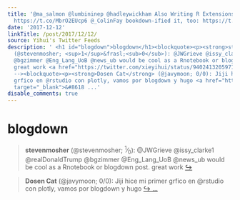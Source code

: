 ```yaml
---
title: '@ma_salmon @lumbininep @hadleywickham Also Writing R Extensions from CRAN:
  https://t.co/MbrO2EUcp6 @_ColinFay bookdown-ified it, too: https://t.co/UxtCDhVAm2'
date: '2017-12-12'
linkTitle: /post/2017/12/12/
source: Yihui's Twitter Feeds
description: ' <h1 id="blogdown">blogdown</h1><blockquote><p><strong>stevenmosher</strong>
  (@stevenmosher; <sup>1</sup>&frasl;<sub>0</sub>): @JWGrieve @issy_clarke1 @realDonaldTrump
  @bgzimmer @Eng_Lang_UoB @news_ub would be cool as a Rnotebook or blogdown post.
  great work <a href="https://twitter.com/xieyihui/status/940241320597184512" target="_blank">&#8618;</a></p></blockquote><!--
  --><blockquote><p><strong>Dosen Cat</strong> (@javymoon; 0/0): Jiji hice mi primer
  grfico en @rstudio con plotly, vamos por blogdown y hugo <a href="https://twitter.com/xieyihui/status/940316896485953536"
  target="_blank">&#8618 ...'
disable_comments: true
---
```

 <h1 id="blogdown">blogdown</h1><blockquote><p><strong>stevenmosher</strong> (@stevenmosher; <sup>1</sup>&frasl;<sub>0</sub>): @JWGrieve @issy_clarke1 @realDonaldTrump @bgzimmer @Eng_Lang_UoB @news_ub would be cool as a Rnotebook or blogdown post. great work <a href="https://twitter.com/xieyihui/status/940241320597184512" target="_blank">&#8618;</a></p></blockquote><!-- --><blockquote><p><strong>Dosen Cat</strong> (@javymoon; 0/0): Jiji hice mi primer grfico en @rstudio con plotly, vamos por blogdown y hugo <a href="https://twitter.com/xieyihui/status/940316896485953536" target="_blank">&#8618 ...